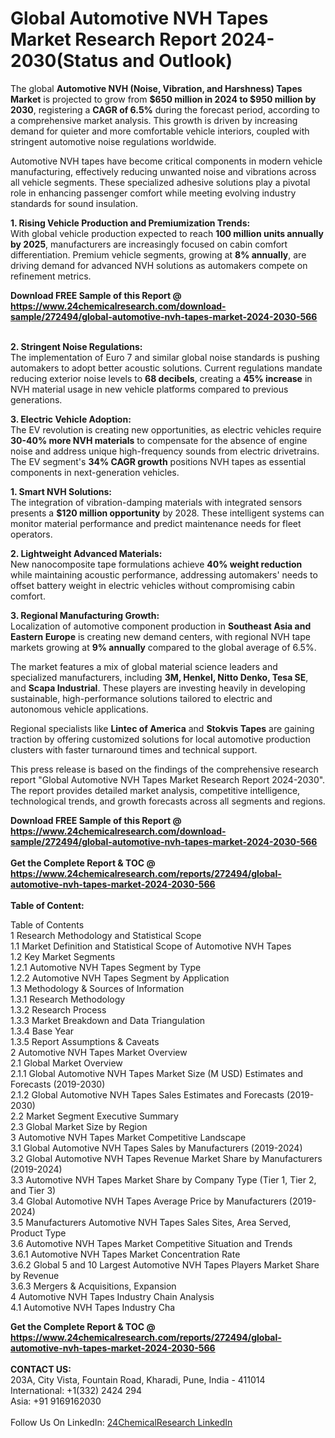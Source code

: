 <h1>Global Automotive NVH Tapes Market Research Report 2024-2030(Status and Outlook)</h1><p>The global <strong>Automotive NVH (Noise, Vibration, and Harshness) Tapes Market</strong> is projected to grow from <strong>$650 million in 2024 to $950 million by 2030</strong>, registering a <strong>CAGR of 6.5%</strong> during the forecast period, according to a comprehensive market analysis. This growth is driven by increasing demand for quieter and more comfortable vehicle interiors, coupled with stringent automotive noise regulations worldwide.</p><p>Automotive NVH tapes have become critical components in modern vehicle manufacturing, effectively reducing unwanted noise and vibrations across all vehicle segments. These specialized adhesive solutions play a pivotal role in enhancing passenger comfort while meeting evolving industry standards for sound insulation.</p><p><strong>1. Rising Vehicle Production and Premiumization Trends:</strong><br>
With global vehicle production expected to reach <strong>100 million units annually by 2025</strong>, manufacturers are increasingly focused on cabin comfort differentiation. Premium vehicle segments, growing at <strong>8% annually</strong>, are driving demand for advanced NVH solutions as automakers compete on refinement metrics.</p><div><b>Download FREE Sample of this Report @ 
            <a href="https://www.24chemicalresearch.com/download-sample/272494/global-automotive-nvh-tapes-market-2024-2030-566">
            https://www.24chemicalresearch.com/download-sample/272494/global-automotive-nvh-tapes-market-2024-2030-566</a></b></div><br><p><strong>2. Stringent Noise Regulations:</strong><br>
The implementation of Euro 7 and similar global noise standards is pushing automakers to adopt better acoustic solutions. Current regulations mandate reducing exterior noise levels to <strong>68 decibels</strong>, creating a <strong>45% increase</strong> in NVH material usage in new vehicle platforms compared to previous generations.</p><p><strong>3. Electric Vehicle Adoption:</strong><br>
The EV revolution is creating new opportunities, as electric vehicles require <strong>30-40% more NVH materials</strong> to compensate for the absence of engine noise and address unique high-frequency sounds from electric drivetrains. The EV segment's <strong>34% CAGR growth</strong> positions NVH tapes as essential components in next-generation vehicles.</p><p><strong>1. Smart NVH Solutions:</strong><br>
The integration of vibration-damping materials with integrated sensors presents a <strong>$120 million opportunity</strong> by 2028. These intelligent systems can monitor material performance and predict maintenance needs for fleet operators.</p><p><strong>2. Lightweight Advanced Materials:</strong><br>
New nanocomposite tape formulations achieve <strong>40% weight reduction</strong> while maintaining acoustic performance, addressing automakers' needs to offset battery weight in electric vehicles without compromising cabin comfort.</p><p><strong>3. Regional Manufacturing Growth:</strong><br>
Localization of automotive component production in <strong>Southeast Asia and Eastern Europe</strong> is creating new demand centers, with regional NVH tape markets growing at <strong>9% annually</strong> compared to the global average of 6.5%.</p><p>The market features a mix of global material science leaders and specialized manufacturers, including <strong>3M, Henkel, Nitto Denko, Tesa SE</strong>, and <strong>Scapa Industrial</strong>. These players are investing heavily in developing sustainable, high-performance solutions tailored to electric and autonomous vehicle applications.</p><p>Regional specialists like <strong>Lintec of America</strong> and <strong>Stokvis Tapes</strong> are gaining traction by offering customized solutions for local automotive production clusters with faster turnaround times and technical support.</p><p>This press release is based on the findings of the comprehensive research report "Global Automotive NVH Tapes Market Research Report 2024-2030". The report provides detailed market analysis, competitive intelligence, technological trends, and growth forecasts across all segments and regions.</p><div><b>Download FREE Sample of this Report @ 
            <a href="https://www.24chemicalresearch.com/download-sample/272494/global-automotive-nvh-tapes-market-2024-2030-566">
            https://www.24chemicalresearch.com/download-sample/272494/global-automotive-nvh-tapes-market-2024-2030-566</a></b></div><br><div><b>Get the Complete Report & TOC @ 
            <a href="https://www.24chemicalresearch.com/reports/272494/global-automotive-nvh-tapes-market-2024-2030-566">
            https://www.24chemicalresearch.com/reports/272494/global-automotive-nvh-tapes-market-2024-2030-566</a></b></div><br>
            <b>Table of Content:</b><p>Table of Contents<br />
1 Research Methodology and Statistical Scope<br />
1.1 Market Definition and Statistical Scope of Automotive NVH Tapes<br />
1.2 Key Market Segments<br />
1.2.1 Automotive NVH Tapes Segment by Type<br />
1.2.2 Automotive NVH Tapes Segment by Application<br />
1.3 Methodology & Sources of Information<br />
1.3.1 Research Methodology<br />
1.3.2 Research Process<br />
1.3.3 Market Breakdown and Data Triangulation<br />
1.3.4 Base Year<br />
1.3.5 Report Assumptions & Caveats<br />
2 Automotive NVH Tapes Market Overview<br />
2.1 Global Market Overview<br />
2.1.1 Global Automotive NVH Tapes Market Size (M USD) Estimates and Forecasts (2019-2030)<br />
2.1.2 Global Automotive NVH Tapes Sales Estimates and Forecasts (2019-2030)<br />
2.2 Market Segment Executive Summary<br />
2.3 Global Market Size by Region<br />
3 Automotive NVH Tapes Market Competitive Landscape<br />
3.1 Global Automotive NVH Tapes Sales by Manufacturers (2019-2024)<br />
3.2 Global Automotive NVH Tapes Revenue Market Share by Manufacturers (2019-2024)<br />
3.3 Automotive NVH Tapes Market Share by Company Type (Tier 1, Tier 2, and Tier 3)<br />
3.4 Global Automotive NVH Tapes Average Price by Manufacturers (2019-2024)<br />
3.5 Manufacturers Automotive NVH Tapes Sales Sites, Area Served, Product Type<br />
3.6 Automotive NVH Tapes Market Competitive Situation and Trends<br />
3.6.1 Automotive NVH Tapes Market Concentration Rate<br />
3.6.2 Global 5 and 10 Largest Automotive NVH Tapes Players Market Share by Revenue<br />
3.6.3 Mergers & Acquisitions, Expansion<br />
4 Automotive NVH Tapes Industry Chain Analysis<br />
4.1 Automotive NVH Tapes Industry Cha</p><div><b>Get the Complete Report & TOC @ 
            <a href="https://www.24chemicalresearch.com/reports/272494/global-automotive-nvh-tapes-market-2024-2030-566">
            https://www.24chemicalresearch.com/reports/272494/global-automotive-nvh-tapes-market-2024-2030-566</a></b></div><br><b>CONTACT US:</b><br>
            203A, City Vista, Fountain Road, Kharadi, Pune, India - 411014<br>
            International: +1(332) 2424 294<br>
            Asia: +91 9169162030 <br><br>
            Follow Us On LinkedIn: <a href="https://www.linkedin.com/company/24chemicalresearch/">24ChemicalResearch LinkedIn</a>